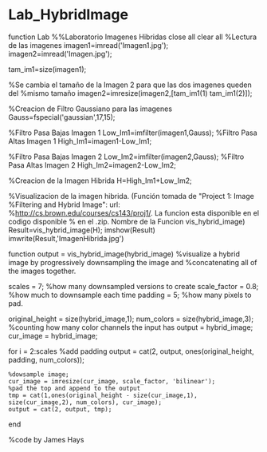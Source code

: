 # Lab_HybridImage
function Lab 
%%Laboratorio Imagenes Hibridas 
close all 
clear all 
%Lectura de las imagenes 
imagen1=imread('Imagen1.jpg');
imagen2=imread('Imagen.jpg');

tam_im1=size(imagen1);

%Se cambia el tamaño de la Imagen 2 para que las dos imagenes queden del
%mismo tamaño 
imagen2=imresize(imagen2,[tam_im1(1) tam_im1(2)]);

%Creacion de Filtro Gaussiano para las imagenes 
Gauss=fspecial('gaussian',17,15);

%Filtro Pasa Bajas Imagen 1 
Low_Im1=imfilter(imagen1,Gauss);
%Filtro Pasa Altas Imagen 1 
High_Im1=imagen1-Low_Im1;

%Filtro Pasa Bajas Imagen 2 
Low_Im2=imfilter(imagen2,Gauss);
%Filtro Pasa Altas Imagen 2 
High_Im2=imagen2-Low_Im2;

%Creacion de la Imagen Hibrida 
H=High_Im1+Low_Im2;


%Visualizacion de la imagen hibrida. (Función tomada de "Project 1: Image
%Filtering and Hybrid Image": url:
%http://cs.brown.edu/courses/cs143/proj1/. La funcion esta disponible en el codigo disponible
% en el .zip. Nombre de la Funcion vis_hybrid_image) 
Result=vis_hybrid_image(H);
imshow(Result)
imwrite(Result,'ImagenHibrida.jpg')

function output = vis_hybrid_image(hybrid_image)
%visualize a hybrid image by progressively downsampling the image and
%concatenating all of the images together.

scales = 7; %how many downsampled versions to create
scale_factor = 0.8; %how much to downsample each time
padding = 5; %how many pixels to pad.

original_height = size(hybrid_image,1);
num_colors = size(hybrid_image,3); %counting how many color channels the input has
output = hybrid_image;
cur_image = hybrid_image;

for i = 2:scales
    %add padding
    output = cat(2, output, ones(original_height, padding, num_colors));
    
    %dowsample image;
    cur_image = imresize(cur_image, scale_factor, 'bilinear');
    %pad the top and append to the output
    tmp = cat(1,ones(original_height - size(cur_image,1), size(cur_image,2), num_colors), cur_image);
    output = cat(2, output, tmp);    
end

%code by James Hays
